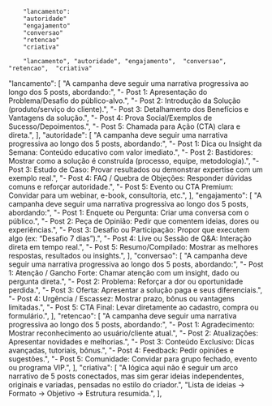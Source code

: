         "lancamento":
        "autoridade"
        "engajamento"
        "conversao"
        "retencao"
        "criativa"

        "lancamento", "autoridade", "engajamento",  "conversao",  "retencao",  "criativa"

"lancamento": [
"A campanha deve seguir uma narrativa progressiva ao longo dos 5 posts, abordando:",
"- Post 1: Apresentação do Problema/Desafio do público-alvo.",
"- Post 2: Introdução da Solução (produto/serviço do cliente).",
"- Post 3: Detalhamento dos Benefícios e Vantagens da solução.",
"- Post 4: Prova Social/Exemplos de Sucesso/Depoimentos.",
"- Post 5: Chamada para Ação (CTA) clara e direta.",
],
"autoridade": [
"A campanha deve seguir uma narrativa progressiva ao longo dos 5 posts, abordando:",
"- Post 1: Dica ou Insight da Semana: Conteúdo educativo com valor imediato.",
"- Post 2: Bastidores: Mostrar como a solução é construída (processo, equipe, metodologia).",
"- Post 3: Estudo de Caso: Provar resultados ou demonstrar expertise com um exemplo real.",
"- Post 4: FAQ / Quebra de Objeções: Responder dúvidas comuns e reforçar autoridade.",
"- Post 5: Evento ou CTA Premium: Convidar para um webinar, e-book, consultoria, etc.",
],
"engajamento": [
"A campanha deve seguir uma narrativa progressiva ao longo dos 5 posts, abordando:",
"- Post 1: Enquete ou Pergunta: Criar uma conversa com o público.",
"- Post 2: Peça de Opinião: Pedir que comentem ideias, dores ou experiências.",
"- Post 3: Desafio ou Participação: Propor que executem algo (ex: “Desafio 7 dias”).",
"- Post 4: Live ou Sessão de Q&A: Interação direta em tempo real.",
"- Post 5: Resumo/Compilado: Mostrar as melhores respostas, resultados ou insights.",
],
"conversao": [
"A campanha deve seguir uma narrativa progressiva ao longo dos 5 posts, abordando:",
"- Post 1: Atenção / Gancho Forte: Chamar atenção com um insight, dado ou pergunta direta.",
"- Post 2: Problema: Reforçar a dor ou oportunidade perdida.",
"- Post 3: Oferta: Apresentar a solução paga e seus diferenciais.",
"- Post 4: Urgência / Escassez: Mostrar prazo, bônus ou vantagens limitadas.",
"- Post 5: CTA Final: Levar diretamente ao cadastro, compra ou formulário.",
],
"retencao": [
"A campanha deve seguir uma narrativa progressiva ao longo dos 5 posts, abordando:",
"- Post 1: Agradecimento: Mostrar reconhecimento ao usuário/cliente atual.",
"- Post 2: Atualizações: Apresentar novidades e melhorias.",
"- Post 3: Conteúdo Exclusivo: Dicas avançadas, tutoriais, bônus.",
"- Post 4: Feedback: Pedir opiniões e sugestões.",
"- Post 5: Comunidade: Convidar para grupo fechado, evento ou programa VIP.",
],
"criativa": [
"A lógica aqui não é seguir um arco narrativo de 5 posts conectados, mas sim gerar ideias independentes, originais e variadas, pensadas no estilo do criador.",
"Lista de ideias → Formato → Objetivo → Estrutura resumida.",
],
